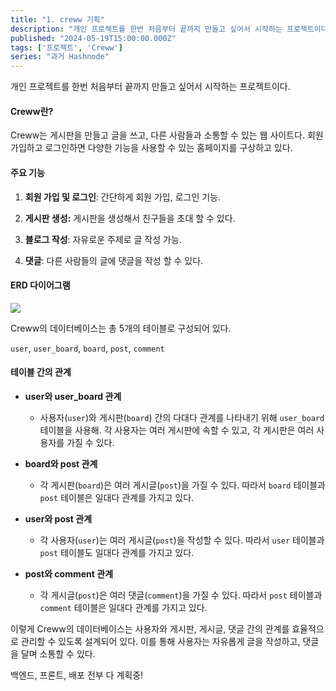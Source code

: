 ```yaml
---
title: "1. creww 기획"
description: "개인 프로젝트를 한번 처음부터 끝까지 만들고 싶어서 시작하는 프로젝트이다. Creww란? Creww는 게시판을 만들고 글을 쓰고, 다른 사람들과 소통할 수 있는 웹 사이트다. 회원 가입하고 로그인하면 다양한 기능을 사용할 수 있는 홈페이지를 구상하고 있다. 주요 기능 회원 가입 및 로그인: 간단하게 회원 가입, 로그인 기능. 게시판 생성: 게시판을 생성해서 친구들을 초대 할 수 있다. 블로그 작성: 자유로운 주제로 글 작성 가능. 댓글:..."
published: "2024-05-19T15:00:00.000Z"
tags: ['프로젝트', 'Creww']
series: "과거 Hashnode"
---
```


개인 프로젝트를 한번 처음부터 끝까지 만들고 싶어서 시작하는 프로젝트이다.

#### **Creww란?**

Creww는 게시판을 만들고 글을 쓰고, 다른 사람들과 소통할 수 있는 웹 사이트다. 회원 가입하고 로그인하면 다양한 기능을 사용할 수 있는 홈페이지를 구상하고 있다.

#### **주요 기능**

1. **회원 가입 및 로그인**: 간단하게 회원 가입, 로그인 기능.
    
2. **게시판 생성:** 게시판을 생성해서 친구들을 초대 할 수 있다.
    
3. **블로그 작성**: 자유로운 주제로 글 작성 가능.
    
4. **댓글**: 다른 사람들의 글에 댓글을 작성 할 수 있다.
    

#### ERD 다이어그램

![](https://cdn.hashnode.com/res/hashnode/image/upload/v1716781402370/50c956c3-30ae-4bf6-b69d-8b36a66f6a80.png)

Creww의 데이터베이스는 총 5개의 테이블로 구성되어 있다.

`user`, `user_board`, `board`, `post`, `comment`

#### **테이블 간의 관계**

* **user와 user\_board 관계**
    
    * 사용자(`user`)와 게시판(`board`) 간의 다대다 관계를 나타내기 위해 `user_board` 테이블을 사용해. 각 사용자는 여러 게시판에 속할 수 있고, 각 게시판은 여러 사용자를 가질 수 있다.
        
* **board와 post 관계**
    
    * 각 게시판(`board`)은 여러 게시글(`post`)을 가질 수 있다. 따라서 `board` 테이블과 `post` 테이블은 일대다 관계를 가지고 있다.
        
* **user와 post 관계**
    
    * 각 사용자(`user`)는 여러 게시글(`post`)을 작성할 수 있다. 따라서 `user` 테이블과 `post` 테이블도 일대다 관계를 가지고 있다.
        
* **post와 comment 관계**
    
    * 각 게시글(`post`)은 여러 댓글(`comment`)을 가질 수 있다. 따라서 `post` 테이블과 `comment` 테이블은 일대다 관계를 가지고 있다.
        

이렇게 Creww의 데이터베이스는 사용자와 게시판, 게시글, 댓글 간의 관계를 효율적으로 관리할 수 있도록 설계되어 있다. 이를 통해 사용자는 자유롭게 글을 작성하고, 댓글을 달며 소통할 수 있다.

백엔드, 프론트, 배포 전부 다 계획중!